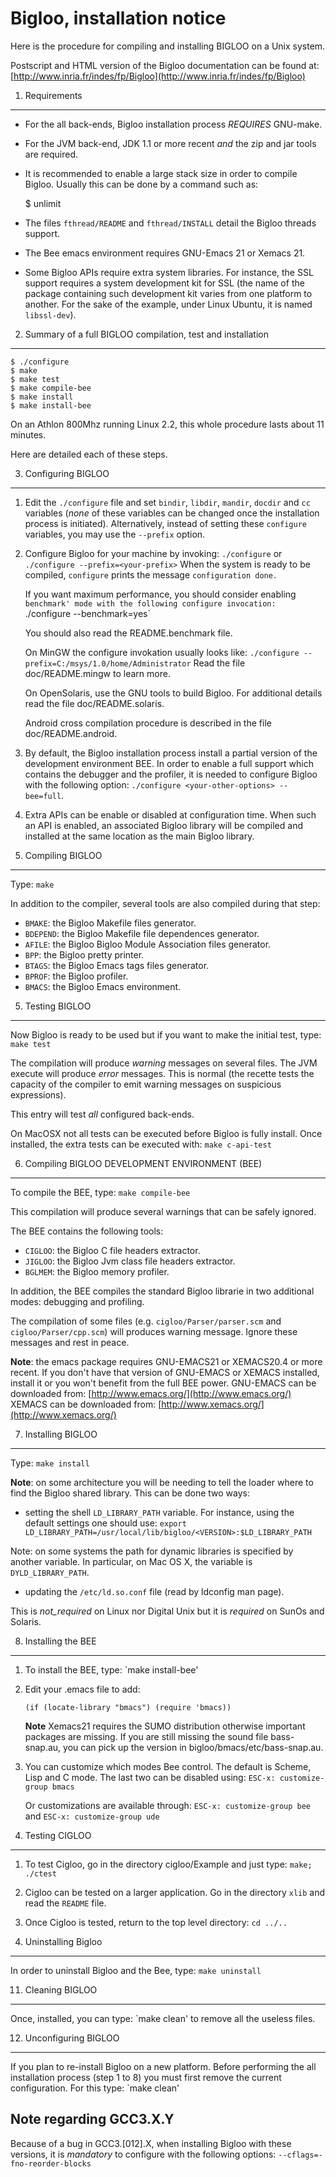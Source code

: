 Bigloo, installation notice
===========================

Here is the procedure for compiling and installing BIGLOO on a Unix system.

Postscript and HTML version of the Bigloo documentation can be found at:
 [http://www.inria.fr/indes/fp/Bigloo](http://www.inria.fr/indes/fp/Bigloo)


1. Requirements
---------------

   - For the all back-ends, Bigloo installation process _REQUIRES_ GNU-make. 

   - For the JVM back-end, JDK 1.1 or more recent *and* the zip
   and jar tools are required.

   - It is recommended to enable a large stack size in order to compile
   Bigloo. Usually this can be done by a command such as:
   
     $ unlimit

   - The files `fthread/README` and `fthread/INSTALL` detail the Bigloo
   threads support. 

   - The Bee emacs environment requires GNU-Emacs 21 or Xemacs 21.

   - Some Bigloo APIs require extra system libraries. For instance, the 
     SSL support requires a system development kit for SSL (the name of
     the package containing such development kit varies from one platform
     to another. For the sake of the example, under Linux Ubuntu, it is
     named `libssl-dev`).

   
2. Summary of a full BIGLOO compilation, test and installation
--------------------------------------------------------------

    $ ./configure
    $ make
    $ make test
    $ make compile-bee
    $ make install
    $ make install-bee


On an Athlon 800Mhz running Linux 2.2, this whole procedure lasts about 
11 minutes.

Here are detailed each of these steps.


3. Configuring BIGLOO
---------------------


  1.  Edit the `./configure` file and set `bindir`, `libdir`, `mandir`,
       `docdir` and `cc` variables (_none_ of these variables can be 
       changed once the installation process is initiated). Alternatively,
       instead of setting these `configure` variables, you may use the
       `--prefix` option.
     
  2. Configure Bigloo for your machine by invoking:
       `./configure`
       or
          `./configure --prefix=<your-prefix>`
       When the system is ready to be compiled, `configure` prints 
       the message `configuration done.`

       If you want maximum performance, you should consider enabling
       `benchmark' mode with the following configure invocation:
          `./configure <your-other-options> --benchmark=yes`

       You should also read the README.benchmark file.

       On MinGW the configure invokation usually looks like:
          `./configure --prefix=C:/msys/1.0/home/Administrator`
       Read the file doc/README.mingw to learn more.

       On OpenSolaris, use the GNU tools to build Bigloo. For additional
       details read the file doc/README.solaris.

       Android cross compilation procedure is described in the file
       doc/README.android.

  3. By default, the Bigloo installation process install a partial version
       of the development environment BEE. In order to enable a full support
       which contains the debugger and the profiler, it is needed to configure 
       Bigloo with the following option:
           `./configure <your-other-options> --bee=full`.

  4. Extra APIs can be enable or disabled at configuration time. When such an
       API is enabled, an associated Bigloo library will be compiled and 
       installed at the same location as the main Bigloo library.


4. Compiling BIGLOO
-------------------

Type:
  `make`

In addition to the compiler, several tools are also compiled during
that step:

  - `BMAKE`: the Bigloo Makefile files generator.
  - `BDEPEND`: the Bigloo Makefile file dependences generator.
  - `AFILE`: the Bigloo Bigloo Module Association files generator.
  - `BPP`: the Bigloo pretty printer.
  - `BTAGS`: the Bigloo Emacs tags files generator.
  - `BPROF`: the Bigloo profiler.
  - `BMACS`: the Bigloo Emacs environment.


5. Testing BIGLOO
-----------------

Now Bigloo is ready to be used but if you want to make the
initial test, type:
  `make test`

The compilation will produce _warning_ messages on several files. 
The JVM execute will produce _error_ messages. This is normal 
(the recette tests the capacity of the compiler to emit
warning messages on suspicious expressions).

This entry will test *all* configured back-ends.

On MacOSX not all tests can be executed before Bigloo is fully
install. Once installed, the extra tests can be executed with:
  `make c-api-test`
	  

6. Compiling BIGLOO DEVELOPMENT ENVIRONMENT (BEE)
-------------------------------------------------

To compile the BEE, type:
  `make compile-bee`

This compilation will produce several warnings that can be safely 
ignored.

The BEE contains the following tools:

  - `CIGLOO`: the Bigloo C file headers extractor.
  - `JIGLOO`: the Bigloo Jvm class file headers extractor.
  - `BGLMEM`: the Bigloo memory profiler.

In addition, the BEE compiles the standard Bigloo librarie in two
additional modes: debugging and profiling. 

The compilation of some files (e.g. `cigloo/Parser/parser.scm` and 
`cigloo/Parser/cpp.scm`) will produces warning message. Ignore these
messages and rest in peace.

__Note__: the emacs package requires GNU-EMACS21 or XEMACS20.4 or 
 more recent. If you don't have that version of GNU-EMACS or XEMACS 
 installed, install it or you won't benefit from the full BEE power. 
 GNU-EMACS can be downloaded from: 
   [http://www.emacs.org/](http://www.emacs.org/)
 XEMACS can be downloaded from: 
   [http://www.xemacs.org/](http://www.xemacs.org/)


7. Installing BIGLOO
--------------------

Type:
  `make install`

__Note__: on some architecture you will be needing to tell the 
loader where to find the Bigloo shared library. This can be done 
two ways:

  - setting the shell `LD_LIBRARY_PATH` variable. For instance,
  using the default settings one should use:
  `export LD_LIBRARY_PATH=/usr/local/lib/bigloo/<VERSION>:$LD_LIBRARY_PATH`

  Note: on some systems the path for dynamic libraries is specified
  by another variable. In particular, on Mac OS X, the variable is
  `DYLD_LIBRARY_PATH`.
            
  - updating the `/etc/ld.so.conf` file (read by ldconfig man page).

This is _not_required_ on Linux nor Digital Unix but it is _required_
on SunOs and Solaris.


8. Installing the BEE
---------------------

   1.  To install the BEE, type:
          `make install-bee'

   2. Edit your .emacs file to add:

       `(if (locate-library "bmacs") (require 'bmacs))`

       __Note__ Xemacs21 requires the SUMO distribution otherwise important 
       packages are missing. If you are still missing the sound file 
       bass-snap.au, you can pick up the version in 
         bigloo/bmacs/etc/bass-snap.au.


   3. You can customize which modes Bee control. The default is
       Scheme, Lisp and C mode. The last two can be disabled using:
           `ESC-x: customize-group bmacs`

       Or customizations are available through:
           `ESC-x: customize-group bee`
       and
           `ESC-x: customize-group ude`


9. Testing CIGLOO
-----------------

   1.  To test Cigloo, go in the directory cigloo/Example and just
       type:
          `make; ./ctest`

   2.  Cigloo can be tested on a larger application. Go in the directory
       `xlib` and read the `README` file.


   3.  Once Cigloo is tested, return to the top level directory:
          `cd ../..`


10. Uninstalling Bigloo
-----------------------

In order to uninstall Bigloo and the Bee, type:
  `make uninstall`


11. Cleaning BIGLOO
-------------------

Once, installed, you can type:
  `make clean' 
to remove all the useless files.


12. Unconfiguring BIGLOO
------------------------

If you plan to re-install Bigloo on a new platform. Before performing
the all installation process (step 1 to 8) you must first remove the
current configuration. For this type:
  `make clean'


Note regarding GCC3.X.Y
-----------------------

Because of a bug in GCC3.[012].X, when installing Bigloo with these 
versions, it is *mandatory* to configure with the following options:
   `--cflags=-fno-reorder-blocks`


